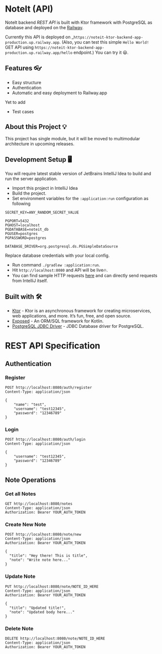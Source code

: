 # NoteIt (API)

NoteIt backend _REST API_ is built with Ktor framework with PostgreSQL as database and deployed on the [Railway](https://railway.app).

Currently this API is deployed on _`https://noteit-ktor-backend-app-production.up.railway.app`.
(Also, you can test this simple `Hello World!` GET API using `https://noteit-ktor-backend-app-production.up.railway.app/hello` endpoint.) You can try it 😃.


## Features 👓

- Easy structure
- Authentication
- Automatic and easy deployment to Railway.app

Yet to add
- Test cases

## About this Project 💡

This project has single module, but it will be moved to multimodular architecture in upcoming releases.


## Development Setup 🖥

You will require latest stable version of JetBrains IntelliJ Idea to build and run the server application.

- Import this project in IntelliJ Idea
- Build the project.
- Set environment variables for the `:application:run` configuration as following

<!-- _Refer to the [`.env`](.env) file for example of environment variables._ -->

```
SECRET_KEY=ANY_RANDOM_SECRET_VALUE

PGPORT=5432
PGHOST=localhost
PGDATABASE=noteit_db
PGUSER=postgres
PGPASSWORD=postgres

DATABASE_DRIVER=org.postgresql.ds.PGSimpleDataSource
```
<!-- DATABASE_MAX_POOL_SIZE=10
 -->
 
Replace database credentials with your local config.

- Run command `./gradlew :application:run`.
- Hit `http://localhost:8080` and API will be live🔥.
- You can find sample HTTP requests [here](http/) and can directly send requests from IntelliJ itself.

## Built with 🛠

- [Ktor](https://ktor.io/) - Ktor is an asynchronous framework for creating microservices, web applications, and more. It’s fun, free, and open source.
- [Exposed](https://github.com/JetBrains/Exposed) - An ORM/SQL framework for Kotlin.
- [PostgreSQL JDBC Driver](https://jdbc.postgresql.org/) - JDBC Database driver for PostgreSQL.

# REST API Specification
<!-- You can navigate to [`/http`](http/) and try API calls in IntelliJ Idea IDE itself after API is running. -->
## Authentication

### Register

```http
POST http://localhost:8080/auth/register
Content-Type: application/json

{
    "name": "test",
    "username": "test12345",
    "password": "12346789"
}

```

### Login

```http
POST http://localhost:8080/auth/login
Content-Type: application/json

{
    "username": "test12345",
    "password": "12346789"
}

```

## Note Operations

### Get all Notes

```http
GET http://localhost:8080/notes
Content-Type: application/json
Authorization: Bearer YOUR_AUTH_TOKEN
```

### Create New Note

```http
POST http://localhost:8080/note/new
Content-Type: application/json
Authorization: Bearer YOUR_AUTH_TOKEN

{
  "title": "Hey there! This is title",
  "note": "Write note here..."
}
```

### Update Note

```http
PUT http://localhost:8080/note/NOTE_ID_HERE
Content-Type: application/json
Authorization: Bearer YOUR_AUTH_TOKEN

{
  "title": "Updated title!",
  "note": "Updated body here..."
}
```

### Delete Note

```http
DELETE http://localhost:8080/note/NOTE_ID_HERE
Content-Type: application/json
Authorization: Bearer YOUR_AUTH_TOKEN
```
